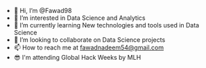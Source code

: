 - 👋 Hi, I’m @Fawad98
- 👀 I’m interested in Data Science and Analytics
- 🌱 I’m currently learning New technologies and tools used in Data Science
- 💞️ I’m looking to collaborate on Data Science projects 
- 📫 How to reach me at fawadnadeem54@gmail.com
- 😎 I'm attending Global Hack Weeks by MLH
<!---
Fawad98/Fawad98 is a ✨ special ✨ repository because its `README.md` (this file) appears on your GitHub profile.
You can click the Preview link to take a look at your changes.
--->
